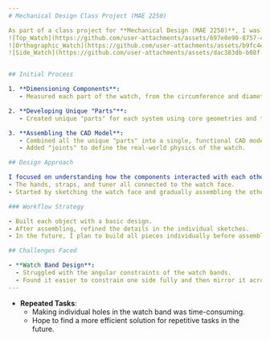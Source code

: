 ```yaml
---
# Mechanical Design Class Project (MAE 2250)

As part of a class project for **Mechanical Design (MAE 2250)**, I was tasked with drawing and then developing an accurate CAD model for a household object. I chose the **Seiko SRPG 41**.
![Top_Watch](https://github.com/user-attachments/assets/697e0e90-8757-4ed4-8dff-9673adcd7431)
![Orthographic_Watch](https://github.com/user-attachments/assets/b9fc4eaf-21c8-40f9-b4f8-905d22056739)
![Side_Watch](https://github.com/user-attachments/assets/dac383db-b08f-4e4d-bc74-556d1e988ba9)


## Initial Process

1. **Dimensioning Components**: 
   - Measured each part of the watch, from the circumference and diameter of the face to the depth of the dial.

2. **Developing Unique "Parts"**:
   - Created unique "parts" for each system using core geometries and time-saving processes (e.g., mirroring).

3. **Assembling the CAD Model**:
   - Combined all the unique "parts" into a single, functional CAD model.
   - Added "joints" to define the real-world physics of the watch.

## Design Approach

I focused on understanding how the components interacted with each other. Everything revolved around the **watch face**:
- The hands, straps, and tuner all connected to the watch face.
- Started by sketching the watch face and gradually assembling the other components.

### Workflow Strategy

- Built each object with a basic design.
- After assembling, refined the details in the individual sketches.
- In the future, I plan to build all pieces individually before assembly to save time on joints. 

## Challenges Faced

- **Watch Band Design**:
  - Struggled with the angular constraints of the watch bands.
  - Found it easier to constrain one side fully and then mirror it across the center of the strap.
---
```


- **Repeated Tasks**:
  - Making individual holes in the watch band was time-consuming.
  - Hope to find a more efficient solution for repetitive tasks in the future.
